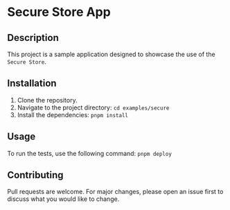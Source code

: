 # Secure Store App

## Description
This project is a sample application designed to showcase the use of the `Secure Store`.

## Installation
1. Clone the repository.
2. Navigate to the project directory: `cd examples/secure`
3. Install the dependencies: `pnpm install`

## Usage
To run the tests, use the following command: `pnpm deploy`

## Contributing
Pull requests are welcome. For major changes, please open an issue first to discuss what you would like to change.
